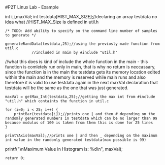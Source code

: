 #P2T Linux Lab - Example

 int i,j,maxVal;
    int testdata[HIST_MAX_SIZE];//declaring an array testdata no idea what 
//HIST_MAX_Size  is defined in util.h
    
    /* TODO: Add ability to specify on the command line number of samples to generate */

    generateRandData(testdata,25);//using the previosly made function from util.c
				//included in main by #include "util.h" 
//what this does is kind of include the whole function in the main - this function is comletely run only in main, that is why no return is neccassary, since the function is in the main the testdata gets its memory location edited within the main and the memory is reserved while main runs and also therefore it is valid to use testdata again in the next maxVal declaration that testdata will be the same as the one that was just generated.

    maxVal = getMax_Int(testdata,25);//getting the max int from #include "util.h" which containts the function in util.c

    for (i=0; i < 25; i++) {
        printBar(testdata[i]);//prints one | and then # depending on the randomly generated numbers in testdata which can be no larger than 99 because modulus of 100 is taken from them this is done for 25 lines
    }

    printYAxis(maxVal);//prints one | and then _ depending on the maximum int value in the randomly generated testdata(max possible is 99)
    
printf("\nMaximum Value in Histogram is: %d\n", maxVal);

    return 0;
